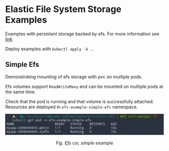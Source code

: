 # Elastic File System Storage Examples

Examples with persistent storage backed by efs.
For more information see [link](./README.md#efs-csi-controller)

Deploy examples with `kubectl apply -k .`.

## Simple Efs

Demonstrating mounting of efs storage with pvc on multiple pods.

Efs volumes support `ReadWriteMany` and can be mounted on multiple pods at the same time.

Check that the pod is running and that volume is successfully attached.
Resources are deployed in `efs-example-simple-efs` namespace.

<p align="center">
    <img title="Efs simple example" alt="Efs simple example" src="../../assets/efs-simple.png">
</p>
<p align="center">
    <em>Fig. Efs csi, simple example</em>
</p>

